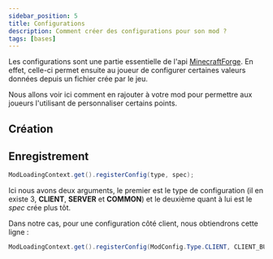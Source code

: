 ```yaml
---
sidebar_position: 5
title: Configurations
description: Comment créer des configurations pour son mod ?
tags: [bases]
---
```


Les configurations sont une partie essentielle de l'api [MinecraftForge](http://minecraftforge.net/). En effet, celle-ci permet ensuite au joueur de configurer certaines valeurs données depuis un fichier crée par le jeu.

Nous allons voir ici comment en rajouter à votre mod pour permettre aux joueurs l'utilisant de personnaliser certains points.

## Création



## Enregistrement

```java
ModLoadingContext.get().registerConfig(type, spec);
```

Ici nous avons deux arguments, le premier est le type de configuration (il en existe 3, **CLIENT**, **SERVER** et **COMMON**) et le deuxième quant à lui est le _spec_ crée plus tôt.

Dans notre cas, pour une configuration côté client, nous obtiendrons cette ligne :

```java
ModLoadingContext.get().registerConfig(ModConfig.Type.CLIENT, CLIENT_BUILDER.build());
```